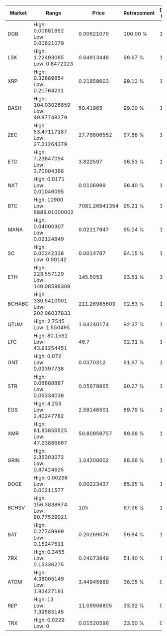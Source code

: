 | Market | Range | Price| Retracement | Doubles to 50% |
| --- | --- | --- | --- | --- |
| DGB | High: 0.00881852<br />Low: 0.00621079 | 0.00621079 | 100.00 % | 1.21 |
| LSK | High: 1.22493085<br />Low: 0.6472123 | 0.64913448 | 99.67 % | 1.44 |
| XRP | High: 0.32689654<br />Low: 0.21764231 | 0.21859603 | 99.13 % | 1.25 |
| DASH | High: 104.03026859<br />Low: 49.87748279 | 50.41965 | 99.00 % | 1.53 |
| ZEC | High: 53.47117187<br />Low: 27.21264379 | 27.76806552 | 97.88 % | 1.45 |
| ETC | High: 7.23647094<br />Low: 3.70004368 | 3.822597 | 96.53 % | 1.43 |
| NXT | High: 0.0171<br />Low: 0.01046095 | 0.0106999 | 96.40 % | 1.29 |
| BTC | High: 10900<br />Low: 6889.01000002 | 7081.26941354 | 95.21 % | 1.26 |
| MANA | High: 0.04000307<br />Low: 0.02124849 | 0.02217947 | 95.04 % | 1.38 |
| SC | High: 0.00242336<br />Low: 0.00142 | 0.0014787 | 94.15 % | 1.30 |
| ETH | High: 223.557129<br />Low: 140.08598309 | 145.5053 | 93.51 % | 1.25 |
| BCHABC | High: 330.5410901<br />Low: 202.06037833 | 211.26985603 | 92.83 % | 1.26 |
| QTUM | High: 2.7545<br />Low: 1.550495 | 1.64240174 | 92.37 % | 1.31 |
| LTC | High: 80.1592<br />Low: 43.91254451 | 46.7 | 92.31 % | 1.33 |
| GNT | High: 0.072<br />Low: 0.03397738 | 0.0370312 | 91.97 % | 1.43 |
| STR | High: 0.08888887<br />Low: 0.05334036 | 0.05679865 | 90.27 % | 1.25 |
| EOS | High: 4.253<br />Low: 2.40247782 | 2.59146501 | 89.79 % | 1.28 |
| XMR | High: 81.83856525<br />Low: 47.23886667 | 50.80959757 | 89.68 % | 1.27 |
| GRIN | High: 2.35303072<br />Low: 0.87424625 | 1.04200002 | 88.66 % | 1.55 |
| DOGE | High: 0.00296<br />Low: 0.00211577 | 0.00223437 | 85.95 % | 1.14 |
| BCHSV | High: 156.3838874<br />Low: 80.77529021 | 105 | 67.96 % | 1.13 |
| BAT | High: 0.27749999<br />Low: 0.15247511 | 0.20269076 | 59.84 % | 1.06 |
| ZRX | High: 0.3455<br />Low: 0.15336275 | 0.24673849 | 51.40 % | 1.01 |
| ATOM | High: 4.38005149<br />Low: 1.93427191 | 3.44945989 | 38.05 % | 0.00 |
| REP | High: 13<br />Low: 7.39585145 | 11.09906805 | 33.92 % | 0.00 |
| TRX | High: 0.0229<br />Low: 0 | 0.01520596 | 33.60 % | 0.00 |
